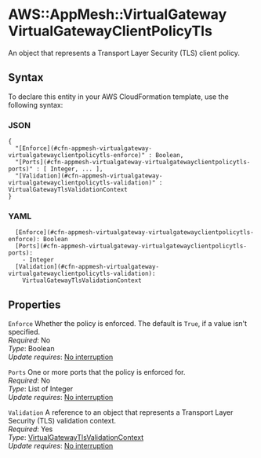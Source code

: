 # AWS::AppMesh::VirtualGateway VirtualGatewayClientPolicyTls<a name="aws-properties-appmesh-virtualgateway-virtualgatewayclientpolicytls"></a>

An object that represents a Transport Layer Security \(TLS\) client policy\.

## Syntax<a name="aws-properties-appmesh-virtualgateway-virtualgatewayclientpolicytls-syntax"></a>

To declare this entity in your AWS CloudFormation template, use the following syntax:

### JSON<a name="aws-properties-appmesh-virtualgateway-virtualgatewayclientpolicytls-syntax.json"></a>

```
{
  "[Enforce](#cfn-appmesh-virtualgateway-virtualgatewayclientpolicytls-enforce)" : Boolean,
  "[Ports](#cfn-appmesh-virtualgateway-virtualgatewayclientpolicytls-ports)" : [ Integer, ... ],
  "[Validation](#cfn-appmesh-virtualgateway-virtualgatewayclientpolicytls-validation)" : VirtualGatewayTlsValidationContext
}
```

### YAML<a name="aws-properties-appmesh-virtualgateway-virtualgatewayclientpolicytls-syntax.yaml"></a>

```
  [Enforce](#cfn-appmesh-virtualgateway-virtualgatewayclientpolicytls-enforce): Boolean
  [Ports](#cfn-appmesh-virtualgateway-virtualgatewayclientpolicytls-ports): 
    - Integer
  [Validation](#cfn-appmesh-virtualgateway-virtualgatewayclientpolicytls-validation): 
    VirtualGatewayTlsValidationContext
```

## Properties<a name="aws-properties-appmesh-virtualgateway-virtualgatewayclientpolicytls-properties"></a>

`Enforce`  <a name="cfn-appmesh-virtualgateway-virtualgatewayclientpolicytls-enforce"></a>
Whether the policy is enforced\. The default is `True`, if a value isn't specified\.  
*Required*: No  
*Type*: Boolean  
*Update requires*: [No interruption](https://docs.aws.amazon.com/AWSCloudFormation/latest/UserGuide/using-cfn-updating-stacks-update-behaviors.html#update-no-interrupt)

`Ports`  <a name="cfn-appmesh-virtualgateway-virtualgatewayclientpolicytls-ports"></a>
One or more ports that the policy is enforced for\.  
*Required*: No  
*Type*: List of Integer  
*Update requires*: [No interruption](https://docs.aws.amazon.com/AWSCloudFormation/latest/UserGuide/using-cfn-updating-stacks-update-behaviors.html#update-no-interrupt)

`Validation`  <a name="cfn-appmesh-virtualgateway-virtualgatewayclientpolicytls-validation"></a>
A reference to an object that represents a Transport Layer Security \(TLS\) validation context\.  
*Required*: Yes  
*Type*: [VirtualGatewayTlsValidationContext](aws-properties-appmesh-virtualgateway-virtualgatewaytlsvalidationcontext.md)  
*Update requires*: [No interruption](https://docs.aws.amazon.com/AWSCloudFormation/latest/UserGuide/using-cfn-updating-stacks-update-behaviors.html#update-no-interrupt)